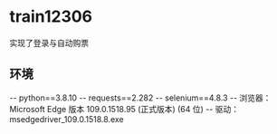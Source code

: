# train12306
实现了登录与自动购票

## 环境
-- python==3.8.10
-- requests==2.282
-- selenium==4.8.3
-- 浏览器：Microsoft Edge 版本 109.0.1518.95 (正式版本) (64 位)
-- 驱动：msedgedriver_109.0.1518.8.exe
